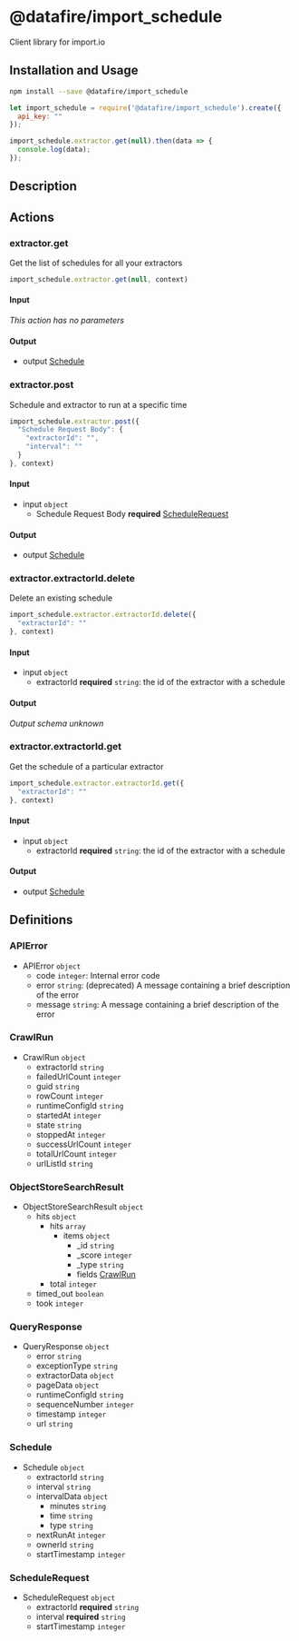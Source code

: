 # @datafire/import_schedule

Client library for import.io

## Installation and Usage
```bash
npm install --save @datafire/import_schedule
```
```js
let import_schedule = require('@datafire/import_schedule').create({
  api_key: ""
});

import_schedule.extractor.get(null).then(data => {
  console.log(data);
});
```

## Description



## Actions

### extractor.get
Get the list of schedules for all your extractors


```js
import_schedule.extractor.get(null, context)
```

#### Input
*This action has no parameters*

#### Output
* output [Schedule](#schedule)

### extractor.post
Schedule and extractor to run at a specific time


```js
import_schedule.extractor.post({
  "Schedule Request Body": {
    "extractorId": "",
    "interval": ""
  }
}, context)
```

#### Input
* input `object`
  * Schedule Request Body **required** [ScheduleRequest](#schedulerequest)

#### Output
* output [Schedule](#schedule)

### extractor.extractorId.delete
Delete an existing schedule


```js
import_schedule.extractor.extractorId.delete({
  "extractorId": ""
}, context)
```

#### Input
* input `object`
  * extractorId **required** `string`: the id of the extractor with a schedule

#### Output
*Output schema unknown*

### extractor.extractorId.get
Get the schedule of a particular extractor


```js
import_schedule.extractor.extractorId.get({
  "extractorId": ""
}, context)
```

#### Input
* input `object`
  * extractorId **required** `string`: the id of the extractor with a schedule

#### Output
* output [Schedule](#schedule)



## Definitions

### APIError
* APIError `object`
  * code `integer`: Internal error code
  * error `string`: (deprecated) A message containing a brief description of the error
  * message `string`: A message containing a brief description of the error

### CrawlRun
* CrawlRun `object`
  * extractorId `string`
  * failedUrlCount `integer`
  * guid `string`
  * rowCount `integer`
  * runtimeConfigId `string`
  * startedAt `integer`
  * state `string`
  * stoppedAt `integer`
  * successUrlCount `integer`
  * totalUrlCount `integer`
  * urlListId `string`

### ObjectStoreSearchResult
* ObjectStoreSearchResult `object`
  * hits `object`
    * hits `array`
      * items `object`
        * _id `string`
        * _score `integer`
        * _type `string`
        * fields [CrawlRun](#crawlrun)
    * total `integer`
  * timed_out `boolean`
  * took `integer`

### QueryResponse
* QueryResponse `object`
  * error `string`
  * exceptionType `string`
  * extractorData `object`
  * pageData `object`
  * runtimeConfigId `string`
  * sequenceNumber `integer`
  * timestamp `integer`
  * url `string`

### Schedule
* Schedule `object`
  * extractorId `string`
  * interval `string`
  * intervalData `object`
    * minutes `string`
    * time `string`
    * type `string`
  * nextRunAt `integer`
  * ownerId `string`
  * startTimestamp `integer`

### ScheduleRequest
* ScheduleRequest `object`
  * extractorId **required** `string`
  * interval **required** `string`
  * startTimestamp `integer`


